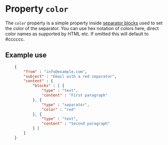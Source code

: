 # Property `color`

The `color` property is a simple property inside
[separator blocks](copernica-docs:ResponsiveEmail/json/block-separator) used to set the color of
the separator. You can use hex notation of colors here, direct color names as supported
by HTML etc. If omitted this will default to #cccccc.

## Example use


````json
    {
        "from" : "info@example.com",
        "subject" : "Email with a red separator",
        "content" : {
            "blocks" : [ {
                "type" : "text",
                "content" : "First paragraph"
            }, {
                "type" : "separator",
                "color" : "red"
            }, {
                "type" : "text",
                "content" : "Second paragraph"
            } ]
        }
    }
````
